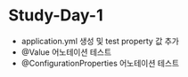 Study-Day-1
===
* application.yml 생성 및 test property 값 추가 
* @Value 어노테이션 테스트
* @ConfigurationProperties 어노테이션 테스트
